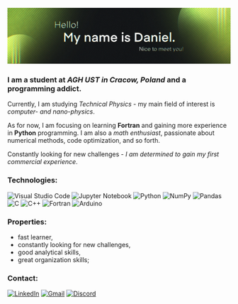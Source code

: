 [![MasterHead](https://github.com/dgrzelec/dgrzelec/blob/main/images/damniel_by_zelkeu.png)](https://github.com/dgrzelec)
### I am a student at *AGH UST in Cracow, Poland* and a programming addict.

Currently, I am studying *Technical Physics* - my main field of interest is *computer- and nano-physics*. 

As for now, I am focusing on learning **Fortran** and gaining more experience in **Python** programming.
I am also a *math enthusiast*, passionate about numerical methods, code optimization, and so forth.

Constantly looking for new challenges - *I am determined to gain my first commercial experience*.

### Technologies:
![Visual Studio Code](https://img.shields.io/badge/Visual%20Studio%20Code-0078d7.svg?style=for-the-badge&logo=visual-studio-code&logoColor=white)
![Jupyter Notebook](https://img.shields.io/badge/jupyter-%23FA0F00.svg?style=for-the-badge&logo=jupyter&logoColor=white)
![Python](https://img.shields.io/badge/python-3670A0?style=for-the-badge&logo=python&logoColor=ffdd54)
![NumPy](https://img.shields.io/badge/numpy-%23013243.svg?style=for-the-badge&logo=numpy&logoColor=white)
![Pandas](https://img.shields.io/badge/pandas-%23150458.svg?style=for-the-badge&logo=pandas&logoColor=white)
![C](https://img.shields.io/badge/c-%2300599C.svg?style=for-the-badge&logo=c&logoColor=white)
![C++](https://img.shields.io/badge/c++-%2300599C.svg?style=for-the-badge&logo=c%2B%2B&logoColor=white)
![Fortran](https://img.shields.io/badge/Fortran-%23734F96.svg?style=for-the-badge&logo=fortran&logoColor=white)
![Arduino](https://img.shields.io/badge/-Arduino-00979D?style=for-the-badge&logo=Arduino&logoColor=white)

### Properties:
- fast learner,
- constantly looking for new challenges,
- good analytical skills,
- great organization skills;

### Contact:
[![LinkedIn](https://img.shields.io/badge/linkedin-%230077B5.svg?style=for-the-badge&logo=linkedin&logoColor=white)](https://www.linkedin.com/in/dgrzelec/)
[![Gmail](https://img.shields.io/badge/Gmail-D14836?style=for-the-badge&logo=gmail&logoColor=white)](mailto:danielgrzelec@gmail.com)
[![Discord](https://img.shields.io/badge/Discord-%237289DA.svg?style=for-the-badge&logo=discord&logoColor=white)](https://discordapp.com/users/326423025954324492/)
